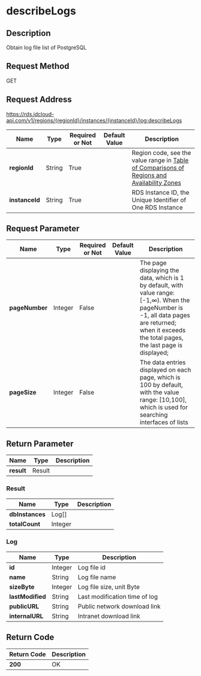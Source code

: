 # describeLogs


## Description
Obtain log file list of PostgreSQL

## Request Method
GET

## Request Address
https://rds.jdcloud-api.com/v1/regions/{regionId}/instances/{instanceId}/log:describeLogs

|Name|Type|Required or Not|Default Value|Description|
|---|---|---|---|---|
|**regionId**|String|True| |Region code, see the value range in [Table of Comparisons of Regions and Availability Zones](../Enum-Definitions/Regions-AZ.md)|
|**instanceId**|String|True| |RDS Instance ID, the Unique Identifier of One RDS Instance|

## Request Parameter
|Name|Type|Required or Not|Default Value|Description|
|---|---|---|---|---|
|**pageNumber**|Integer|False| |The page displaying the data, which is 1 by default, with value range: [-1,∞). When the pageNumber is -1, all data pages are returned; when it exceeds the total pages, the last page is displayed;|
|**pageSize**|Integer|False| |The data entries displayed on each page, which is 100 by default, with the value range: [10,100], which is used for searching interfaces of lists|


## Return Parameter
|Name|Type|Description|
|---|---|---|
|**result**|Result| |

### Result
|Name|Type|Description|
|---|---|---|
|**dbInstances**|Log[]| |
|**totalCount**|Integer| |
### Log
|Name|Type|Description|
|---|---|---|
|**id**|Integer|Log file id|
|**name**|String|Log file name|
|**sizeByte**|Integer|Log file size, unit Byte|
|**lastModified**|String|Last modification time of log|
|**publicURL**|String|Public network download link|
|**internalURL**|String|Intranet download link|

## Return Code
|Return Code|Description|
|---|---|
|**200**|OK|
